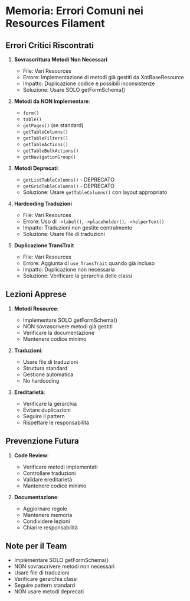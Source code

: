 # Memoria: Errori Comuni nei Resources Filament

## Errori Critici Riscontrati
1. **Sovrascrittura Metodi Non Necessari**
   - File: Vari Resources
   - Errore: Implementazione di metodi già gestiti da XotBaseResource
   - Impatto: Duplicazione codice e possibili inconsistenze
   - Soluzione: Usare SOLO getFormSchema()

2. **Metodi da NON Implementare**:
   - `form()`
   - `table()`
   - `getPages()` (se standard)
   - `getTableColumns()`
   - `getTableFilters()`
   - `getTableActions()`
   - `getTableBulkActions()`
   - `getNavigationGroup()`

3. **Metodi Deprecati**:
   - `getListTableColumns()` - DEPRECATO
   - `getGridTableColumns()` - DEPRECATO
   - Soluzione: Usare `getTableColumns()` con layout appropriato

4. **Hardcoding Traduzioni**
   - File: Vari Resources
   - Errore: Uso di `->label()`, `->placeholder()`, `->helperText()`
   - Impatto: Traduzioni non gestite centralmente
   - Soluzione: Usare file di traduzioni

5. **Duplicazione TransTrait**
   - File: Vari Resources
   - Errore: Aggiunta di `use TransTrait` quando già incluso
   - Impatto: Duplicazione non necessaria
   - Soluzione: Verificare la gerarchia delle classi

## Lezioni Apprese
1. **Metodi Resource**:
   - Implementare SOLO getFormSchema()
   - NON sovrascrivere metodi già gestiti
   - Verificare la documentazione
   - Mantenere codice minimo

2. **Traduzioni**:
   - Usare file di traduzioni
   - Struttura standard
   - Gestione automatica
   - No hardcoding

3. **Ereditarietà**:
   - Verificare la gerarchia
   - Evitare duplicazioni
   - Seguire il pattern
   - Rispettare le responsabilità

## Prevenzione Futura
1. **Code Review**:
   - Verificare metodi implementati
   - Controllare traduzioni
   - Validare ereditarietà
   - Mantenere codice minimo

2. **Documentazione**:
   - Aggiornare regole
   - Mantenere memoria
   - Condividere lezioni
   - Chiarire responsabilità

## Note per il Team
- Implementare SOLO getFormSchema()
- NON sovrascrivere metodi non necessari
- Usare file di traduzioni
- Verificare gerarchia classi
- Seguire pattern standard
- NON usare metodi deprecati 